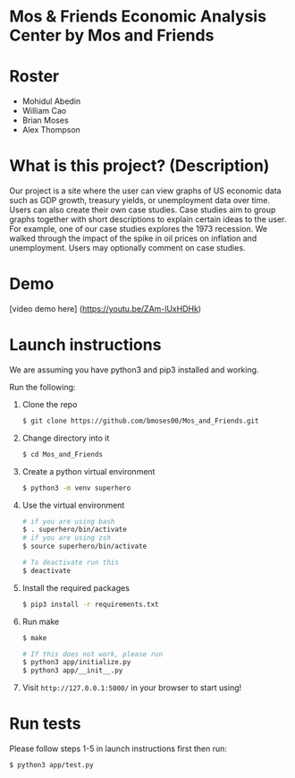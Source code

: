 # Mos & Friends Economic Analysis Center by Mos and Friends

# Roster
* Mohidul Abedin
* William Cao
* Brian Moses
* Alex Thompson
 
# What is this project? (Description)
Our project is a site where the user can view graphs of US economic data
such as GDP growth, treasury yields, or unemployment data over time. Users
can also create their own case studies. Case studies aim to group graphs together
with short descriptions to explain certain ideas to the user. For example,
one of our case studies explores the 1973 recession. We walked through
the impact of the spike in oil prices on inflation and unemployment. Users may
optionally comment on case studies.

# Demo
[video demo here] (https://youtu.be/ZAm-lUxHDHk)

# Launch instructions
We are assuming you have python3 and pip3 installed and working.

Run the following:
1. Clone the repo
    ```bash
    $ git clone https://github.com/bmoses00/Mos_and_Friends.git
    ```
2. Change directory into it
    ```bash
    $ cd Mos_and_Friends
    ```
3. Create a python virtual environment
    ```bash
    $ python3 -m venv superhero
    ``` 
4. Use the virtual environment
    ```bash
   # if you are using bash
   $ . superhero/bin/activate
   # if you are using zsh
   $ source superhero/bin/activate
   
   # To deactivate run this
   $ deactivate
   ```
5. Install the required packages
    ```bash
    $ pip3 install -r requirements.txt 
    ```
6. Run make
    ```bash
    $ make
   
    # If this does not work, please run
    $ python3 app/initialize.py
    $ python3 app/__init__.py
    ```
7. Visit ```http://127.0.0.1:5000/``` in your browser to start using!

# Run tests
Please follow steps 1-5 in launch instructions first then run:
```bash
$ python3 app/test.py
```
